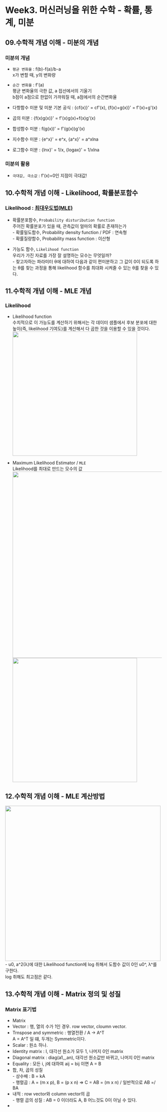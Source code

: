 # Week3. 머신러닝을 위한 수학 - 확률, 통계, 미분
## 09.수학적 개념 이해 - 미분의 개념
### 미분의 개념
- `평균 변화율` : f(b)-f(a)/b-a
<br> x가 변할 때, y의 변화량
- `순간 변화율` : f'(a)
<br> 평균 변화율의 극한 값, a 접선에서의 기울기
<br> b점이 a점으로 한없이 가까워질 때, a점에서의 순간변화율

- 다항함수 미분 및 미분 기본 공식 : {cf(x)}' = cf'(x), {f(x)+g(x)}' = f'(x)+g'(x)
- 곱의 미분 : {f(x)g(x)}' = f'(x)g(x)+f(x)g'(x)
- 합성함수 미분 : f(g(x))' = f'(g(x))g'(x)
- 지수함수 미분 : {e^x}' = e^x, {a^x}' = a^xlna
- 로그함수 미분 : {lnx}' = 1/x, {logax}' = 1/xlna

### 미분의 활용
- `극대값, 극소값` : f'(x)=0인 지점이 극대값!

## 10.수학적 개념 이해 - Likelihood, 확률분포함수
### Likelihood : [최대우도법(MLE)](https://angeloyeo.github.io/2020/07/17/MLE.html)
- 확률분포함수, `Probability disturibution function`
<br> 주어진 확률분포가 있을 때, 관측값이 얼마의 확률로 존재하는가
<br> - 확률밀도함수, Probability density function / PDF : 연속형
<br> - 확률질량함수, Probability mass function : 이산형

- 가능도 함수, `Likelihood function`
<br> 우리가 가진 자료를 가장 잘 설명하는 모수는 무엇일까?
<br> - 찾고자하는 파라미터 θ에 대하여 다음과 같이 편미분하고 그 값이 0이 되도록 하는 θ를 찾는 과정을 통해 likelihood 함수를 최대화 시켜줄 수 있는 θ를 찾을 수 있다.

## 11.수학적 개념 이해 - MLE 개념
### Likelihood
- Likelihood function
<br> 수치적으로 이 가능도를 계산하기 위해서는 각 데이터 샘플에서 후보 분포에 대한 높이(즉, likelihood 기여도)를 계산해서 다 곱한 것을 이용할 수 있을 것이다.
<br><img width="400" src="https://user-images.githubusercontent.com/89369520/132119445-c302027c-5050-4f58-947f-2b21f5675fb9.png">

- Maximum Likelihood Estimator / `MLE`
<br>Likelihood를 최대로 만드는 모수의 값
<br><img width="600" src="https://user-images.githubusercontent.com/89369520/132119608-e75b5e75-16d7-467d-baf8-150660edb7c4.png">
<br><img width="400" src="https://user-images.githubusercontent.com/89369520/132119513-53590a56-dd40-4a03-b520-c6da61509778.png">

## 12.수학적 개념 이해 - MLE 계산방법
<img width="500" src="https://user-images.githubusercontent.com/89369520/132144111-baaf4baf-d82b-4a1e-8869-10f48645f621.png">
- u0, a^2(λ)에 대한 Likelihood function에 log 취해서 도함수 값이 0인 u0^, λ^를 구한다.
<br> log 취해도 최고점은 같다.

## 13.수학적 개념 이해 - Matrix 정의 및 성질
### Matrix 표기법
 - Matrix
 - Vector : 행, 열의 수가 1인 경우. row vector, cloumn vector.
 - Trnspose and symmetric : 행열전환 / A -> A^T
<br> A = A^T 일 떄, 두개는 Symmetric이다.
 - Scalar : 원소 하나.
 - Identity matrix : I, 대각선 원소가 모두 1, 나머지 0인 matrix
 - Diagonal matrix : diag(a1,,,an), 대각선 원소값만 바뀌고, 나머지 0인 matrix
 - Equality : 모든 i, j에 대하여 aij = bij 이면 A = B
 - 합, 차, 곱의 성질
<br> - 상수배 : B = kA
<br> - 행렬곱 : A = (m x p), B = (p x n) => C = AB = (m x n) / 일반적으로 AB =/ BA
- 내적 : row vector와 column vector의 곱
<br>  - 행렬 곱의 성질 : AB = 0 이더라도 A, B 어느것도 0이 아닐 수 있다.
- 







